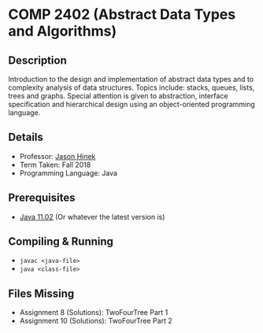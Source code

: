 # COMP 2402 (Abstract Data Types and Algorithms)

## Description 
Introduction to the design and implementation of abstract data types and to complexity analysis of data structures. Topics include: stacks, queues, lists, trees and graphs. Special attention is given to abstraction, interface specification and hierarchical design using an object-oriented programming language.

## Details
* Professor: [Jason Hinek](https://carleton.ca/scs/people/m-jason-hinek/)
* Term Taken: Fall 2018
* Programming Language: Java

## Prerequisites
* [Java 11.02](https://www.oracle.com/technetwork/java/javase/downloads/index.html) (Or whatever the latest version is)

## Compiling & Running
* `javac <java-file>`  
* `java <class-file>`

## Files Missing
* Assignment 8 (Solutions): TwoFourTree Part 1
* Assignment 10 (Solutions): TwoFourTree Part 2
